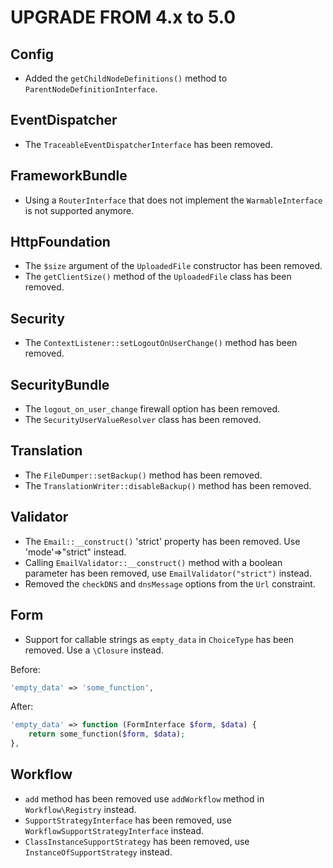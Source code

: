 UPGRADE FROM 4.x to 5.0
=======================

Config
------

 * Added the `getChildNodeDefinitions()` method to `ParentNodeDefinitionInterface`.

EventDispatcher
---------------

 * The `TraceableEventDispatcherInterface` has been removed.

FrameworkBundle
---------------

 * Using a `RouterInterface` that does not implement the `WarmableInterface` is not supported anymore.

HttpFoundation
--------------

 * The `$size` argument of the `UploadedFile` constructor has been removed.
 * The `getClientSize()` method of the `UploadedFile` class has been removed.

Security
--------

 * The `ContextListener::setLogoutOnUserChange()` method has been removed.

SecurityBundle
--------------

 * The `logout_on_user_change` firewall option has been removed.
 * The `SecurityUserValueResolver` class has been removed.

Translation
-----------

 * The `FileDumper::setBackup()` method has been removed.
 * The `TranslationWriter::disableBackup()` method has been removed.

Validator
--------

 * The `Email::__construct()` 'strict' property has been removed. Use 'mode'=>"strict" instead.
 * Calling `EmailValidator::__construct()` method with a boolean parameter has been removed, use `EmailValidator("strict")` instead.
 * Removed the `checkDNS` and `dnsMessage` options from the `Url` constraint.

Form
----

 * Support for callable strings as `empty_data` in `ChoiceType` has been removed. Use a `\Closure` instead.

  Before:
  
  ```php
  'empty_data' => 'some_function',
  ```

  After:
  
  ```php
  'empty_data' => function (FormInterface $form, $data) {
      return some_function($form, $data);
  },
  ```

Workflow
--------

 * `add` method has been removed use `addWorkflow` method in `Workflow\Registry` instead.
 * `SupportStrategyInterface` has been removed, use `WorkflowSupportStrategyInterface` instead.
 * `ClassInstanceSupportStrategy` has been removed, use `InstanceOfSupportStrategy` instead.
